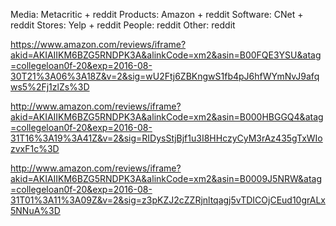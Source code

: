 Media: Metacritic + reddit
Products: Amazon + reddit
Software: CNet + reddit
Stores: Yelp + reddit
People: reddit
Other: reddit

https://www.amazon.com/reviews/iframe?akid=AKIAIIKM6BZG5RNDPK3A&alinkCode=xm2&asin=B00FQE3YSU&atag=collegeloan0f-20&exp=2016-08-30T21%3A06%3A18Z&v=2&sig=wU2Ftj6ZBKngwS1fb4pJ6hfWYmNvJ9afqws5%2Fj1zlZs%3D

http://www.amazon.com/reviews/iframe?akid=AKIAIIKM6BZG5RNDPK3A&alinkCode=xm2&asin=B000HBGGQ4&atag=collegeloan0f-20&exp=2016-08-31T16%3A19%3A41Z&v=2&sig=RIDysStjBjf1u3I8HHczyCyM3rAz435gTxWIozvxF1c%3D

http://www.amazon.com/reviews/iframe?akid=AKIAIIKM6BZG5RNDPK3A&alinkCode=xm2&asin=B0009J5NRW&atag=collegeloan0f-20&exp=2016-08-31T01%3A11%3A09Z&v=2&sig=z3pKZJ2cZZRjnltqagj5vTDICOjCEud10grALx5NNuA%3D
